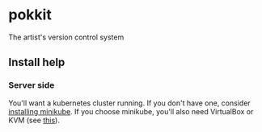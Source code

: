# pokkit
The artist's version control system

## Install help

### Server side
You'll want a kubernetes cluster running. If you don't have one, consider [installing minikube](https://kubernetes.io/docs/tasks/tools/install-minikube/). If you choose minikube, you'll also need VirtualBox or KVM (see [this](https://github.com/kubernetes/minikube/blob/master/docs/drivers.md#kvm2-driver)).
